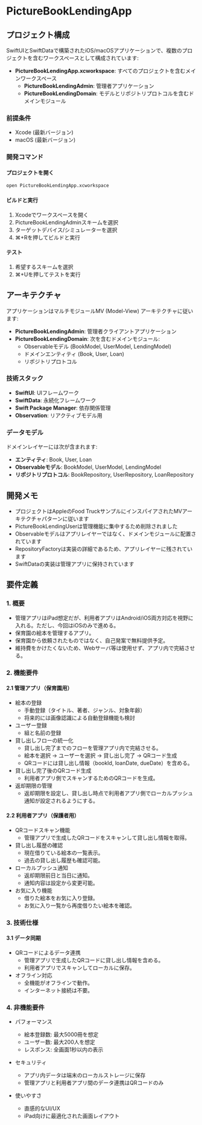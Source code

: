 # PictureBookLendingApp

## プロジェクト構成

SwiftUIとSwiftDataで構築されたiOS/macOSアプリケーションで、複数のプロジェクトを含むワークスペースとして構成されています:

- **PictureBookLendingApp.xcworkspace**: すべてのプロジェクトを含むメインワークスペース
  - **PictureBookLendingAdmin**: 管理者アプリケーション
  - **PictureBookLendingDomain**: モデルとリポジトリプロトコルを含むドメインモジュール

### 前提条件
- Xcode (最新バージョン)
- macOS (最新バージョン)

### 開発コマンド

#### プロジェクトを開く
```bash
open PictureBookLendingApp.xcworkspace
```

#### ビルドと実行
1. Xcodeでワークスペースを開く
2. PictureBookLendingAdminスキームを選択
3. ターゲットデバイス/シミュレーターを選択
4. ⌘+Rを押してビルドと実行

#### テスト
1. 希望するスキームを選択
2. ⌘+Uを押してテストを実行

## アーキテクチャ

アプリケーションはマルチモジュールMV (Model-View) アーキテクチャに従います:

- **PictureBookLendingAdmin**: 管理者クライアントアプリケーション
- **PictureBookLendingDomain**: 次を含むドメインモジュール:
  - Observableモデル (BookModel, UserModel, LendingModel)
  - ドメインエンティティ (Book, User, Loan)
  - リポジトリプロトコル

### 技術スタック

- **SwiftUI**: UIフレームワーク
- **SwiftData**: 永続化フレームワーク
- **Swift Package Manager**: 依存関係管理
- **Observation**: リアクティブモデル用

### データモデル

ドメインレイヤーには次が含まれます:
- **エンティティ**: Book, User, Loan
- **Observableモデル**: BookModel, UserModel, LendingModel
- **リポジトリプロトコル**: BookRepository, UserRepository, LoanRepository

## 開発メモ

- プロジェクトはAppleのFood TruckサンプルにインスパイアされたMVアーキテクチャパターンに従います
- PictureBookLendingUserは管理機能に集中するため削除されました
- Observableモデルはアプリレイヤーではなく、ドメインモジュールに配置されています
- RepositoryFactoryは実装の詳細であるため、アプリレイヤーに残されています
- SwiftDataの実装は管理アプリに保持されています

## 要件定義

### 1. 概要

- 管理アプリはiPad想定だが、利用者アプリはAndroid/iOS両方対応を視野に入れる。ただし、今回はiOSのみで進める。
- 保育園の絵本を管理するアプリ。
- 保育園から依頼されたものではなく、自己発案で無料提供予定。
- 維持費をかけたくないため、Webサーバ等は使用せず、アプリ内で完結させる。

### 2. 機能要件

#### 2.1 管理アプリ（保育園用）

- 絵本の登録
  - 手動登録（タイトル、著者、ジャンル、対象年齢）
  - 将来的には画像認識による自動登録機能も検討
- ユーザー登録
  - 組と名前の登録
- 貸し出しフローの統一化
  - 貸し出し完了までのフローを管理アプリ内で完結させる。
  - 絵本を選択 → ユーザーを選択 → 貸し出し完了 → QRコード生成
  - QRコードには貸し出し情報（bookId, loanDate, dueDate）を含める。
- 貸し出し完了後のQRコード生成
  - 利用者アプリ側でスキャンするためのQRコードを生成。
- 返却期限の管理
  - 返却期限を設定し、貸し出し時点で利用者アプリ側でローカルプッシュ通知が設定されるようにする。

#### 2.2 利用者アプリ（保護者用）

- QRコードスキャン機能
  - 管理アプリで生成したQRコードをスキャンして貸し出し情報を取得。
- 貸し出し履歴の確認
  - 現在借りている絵本の一覧表示。
  - 過去の貸し出し履歴も確認可能。
- ローカルプッシュ通知
  - 返却期限前日と当日に通知。
  - 通知内容は設定から変更可能。
- お気に入り機能
  - 借りた絵本をお気に入り登録。
  - お気に入り一覧から再度借りたい絵本を確認。

### 3. 技術仕様

#### 3.1 データ同期

- QRコードによるデータ連携
  - 管理アプリで生成したQRコードに貸し出し情報を含める。
  - 利用者アプリでスキャンしてローカルに保存。
- オフライン対応
  - 全機能がオフラインで動作。
  - インターネット接続は不要。

### 4. 非機能要件

- パフォーマンス
  - 絵本登録数: 最大5000冊を想定
  - ユーザー数: 最大200人を想定
  - レスポンス: 全画面1秒以内の表示
  
- セキュリティ
  - アプリ内データは端末のローカルストレージに保存
  - 管理アプリと利用者アプリ間のデータ連携はQRコードのみ
  
- 使いやすさ
  - 直感的なUI/UX
  - iPad向けに最適化された画面レイアウト
